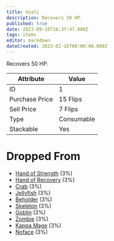 ```yaml
---
title: Usali
description: Recovers 50 HP.
published: true
date: 2023-09-16T16:37:47.000Z
tags: items
editor: markdown
dateCreated: 2023-02-16T00:00:00.000Z
---
```


Recovers 50 HP.

|Attribute|Value|
|-|-|
|ID|1|
|Purchase Price|15 Flips|
|Sell Price|7 Flips|
|Type|Consumable|
|Stackable|Yes|


# Dropped From
 * [Hand of Strength](/monsters/hand-of-strength) (3%)
 * [Hand of Recovery](/monsters/hand-of-recovery) (3%)
 * [Crab](/monsters/crab) (3%)
 * [Jellyfish](/monsters/jellyfish) (3%)
 * [Beholder](/monsters/beholder) (3%)
 * [Skeleton](/monsters/skeleton) (3%)
 * [Goblin](/monsters/goblin) (3%)
 * [Zombie](/monsters/zombie) (3%)
 * [Kappa Mage](/monsters/kappa-mage) (3%)
 * [Noface](/monsters/noface) (3%)
